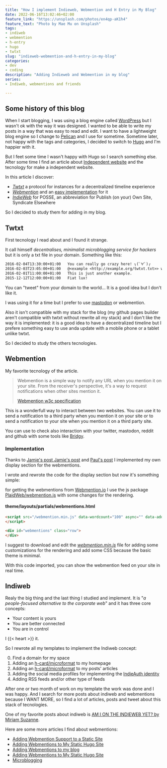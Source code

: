 ```yaml
---
title: "How I implement Indieweb, Webmention and H Entry in My Blog"
date: 2022-06-16T13:02:46+02:00
feature_link: "https://unsplash.com/photos/en4qp-aK1h4"
feature_text: "Photo by Mae Mu on Unsplash"
tags:
- indiweb
- webmention
- h-entry
- hugo
- twtxt
slug: "indieweb-webmention-and-h-entry-in-my-blog"
categories:
- dev
- coding
description: "Adding Indieweb and Webmention in my blog"
series:
- Indiweb, webmentions and friends

---
```


## Some history of this blog

When I start blogging, I was using a blog engine called [WordPress](https://wordpress.org/) but I wasn't ok with the way it was designed. I wanted to be able to write my posts in a way that was easy to read and edit. I want to have a lightweight blog engine so I change to [Pelican](https://blog.getpelican.com/) and I use for sometime. Sometime later, not happy with the tags and categories, I decided to switch to [Hugo](https://gohugo.io/) and I'm happier with it.

But I feet some time I wasn't happy with Hugo so I search something else.
After some time I find an article about [Independent website](https://victoria.dev/blog/make-your-own-independent-website/) and the tecnology for make a independent website.

In this article I discover:

* [*Twtxt*](https://github.com/buckket/twtxt) a protocol for instances for a decentralized timeline experience
* [*Webmention*](Webmention) and an [easy implementation](https://github.com/aaronpk/webmention.io) for it
* [*IndieWeb*](https://indieweb.org/POSSE) for POSSE, an abbreviation for Publish (on your) Own Site, Syndicate Elsewhere

So I decided to study them for adding in my blog.

## Twtxt

First tecnology I read about and I found it strange.

It call himself *decentralises, minimalist microblogging service for hackers* but it is only a txt file in your domain. Something like this:

``` txt
2016-02-04T13:30:00+01:00   You can really go crazy here! ┐(ﾟ∀ﾟ)┌
2016-02-03T23:05:00+01:00   @<example <http://example.org/twtxt.txt>> welcome to twtxt!
2016-02-01T11:00:00+01:00   This is just another example.
2015-12-12T12:00:00+01:00   Fiat lux!
```

You can "tweet" from your domain to the world... It is a good idea but I don't like it.

I was using it for a time but I prefer to use [mastodon](https://mastodon.social/@fundor333) or webmention.

Also it isn't compatible with my stack for the blog (my github pages builder aren't compatible with twtxt without rewrite all my stack) and I don't like the way it is implemented: it is a good idea to have a decentralized timeline but I prefere something easy to use anda update with a mobile phone or a tablet unlike twtxt.

So I decided to study the others tecnologies.

## Webmention

My favorite tecnology of the article.

> Webmention is a simple way to notify any URL when you mention it on your site. From the receiver's perspective, it's a way to request notifications when other sites mention it.
>
> [Webmention w3c specification](https://www.w3.org/TR/webmention/)

This is a wonderfull way to interact between two websites. You can use it to send a notification to a third party when you mention it on your site or to send a notification to your site when you mention it on a third party site.

You can use to check also interaction with your twitter, mastodon, reddit and github with some tools like [Bridgy](https://brid.gy/).

### Implementation

Thanks to [Jamie's post](https://www.jayeless.net/2021/02/integrating-webmentions-into-hugo.html),[Jamie's post](https://www.jvt.me/posts/2019/03/18/displaying-webmentions/) and [Paul's post](https://paul.kinlan.me/using-web-mentions-in-a-static-sitehugo/) I implemented my own display section for the webmentions.

I wrote and rewrote the code for the display section but now it's something simple:

for getting the webmentions from [Webmention.io](https://webmention.io/) I use the js package [PlaidWeb/webmention.js](https://github.com/PlaidWeb/webmention.js/) with some changes for the rendering.

#### theme/layouts/partials/webmentions.html

``` html
<script src="/webmention.min.js" data-wordcount="100" async="" data-add-urls="https://fundor333.com{{ .RelPermalink}}">
</script>

<div id="webmentions" class="row">
</div>
```

I suggest to download and edit the [*webmention.min.js*](https://github.com/PlaidWeb/webmention.js/) file for adding some customizations for the rendering and add some CSS because the basic theme is minimal.

With this code imported, you can show the webmention feed on your site in real time.

## Indiweb

Realy the big thing and the last thing I studied and implement.
It is "*a people-focused alternative to the corporate web*" and it has three core concepts:

* Your content is yours
* You are better connected
* You are in control

I {{< heart >}} it.

So I rewrote all my templates to implement the Indiweb concept:

0. Find a domain for my space
1. Adding an [h-card/microformat](https://indieweb.org/h-card) to my homepage
2. Adding an [h-card/microformat](https://indieweb.org/h-card) to my posts' articles
3. Adding the social media profiles for implementing the [IndieAuth identity](https://indieweb.org/How_to_set_up_web_sign-in_on_your_own_domain)
4. Adding RSS feeds and/or other type of feeds

After one or two month of work on my template the work was done and I was happy.
And I search for more posts about indiweb and webmentions because I WANT MORE, so I find a lot of articles, posts and tweet about this stack of tecnologies.

One of my favorite posts about indiweb is [AM I ON THE INDIEWEB YET? by Miriam Suzanne](https://www.miriamsuzanne.com/2022/06/04/indiweb/).

Here are some more articles I find about webmentions:

* [Adding Webmention Support to a Static Site](https://keithjgrant.com/posts/2019/02/adding-webmention-support-to-a-static-site/)
* [Adding Webmentions to My Static Hugo Site](https://anaulin.org/blog/adding-webmentions/)
* [Adding Webmentions to my blog](https://hugo.md/post/add-webmentions-to-hugo-from-micro-blog/)
* [Adding Webmentions to My Static Hugo Site](https://anaulin.org/blog/adding-webmentions/)
* [Microblogging](https://paulrobertlloyd.com/articles/2018/01/microblogging/)
